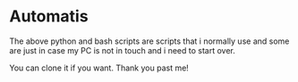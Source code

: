 # Automatis

The above python and bash scripts are scripts that i normally use and some are just in case my PC is not in touch and i need to start over. 

You can clone it if you want. Thank you past me!
